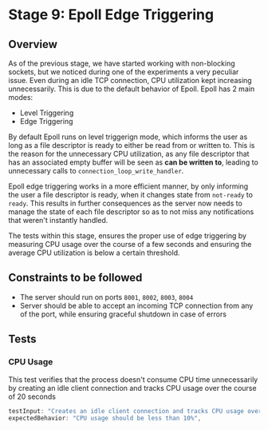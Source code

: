 # Stage 9: Epoll Edge Triggering

## Overview
As of the previous stage, we have started working with non-blocking sockets, but we noticed during one of the experiments a very peculiar issue. Even during an idle TCP connection, CPU utilization kept increasing unnecessarily. This is due to the default behavior of Epoll. 
Epoll has 2 main modes: 
- Level Triggering
- Edge Triggering


By default Epoll runs on level triggerign mode, which informs the user as long as a file descriptor is ready to either be read from or written to. This is the reason for the unnecessary CPU utilization, as any file descriptor that has an associated empty buffer will be seen as **can be written to**, leading to unnecessary calls to `connection_loop_write_handler`.

Epoll edge triggering works in a more efficient manner, by only informing the user a file descriptor is ready, when it changes state from `not-ready` to `ready`. This results in further consequences as the server now needs to manage the state of each file descriptor so as to not miss any notifications that weren't instantly handled.

The tests within this stage, ensures the proper use of edge triggering by measuring CPU usage over the course of a few seconds and ensuring the average CPU utilization is below a certain threshold.



## Constraints to be followed
- The server should run on ports `8001`, `8002`, `8003`, `8004`
- Server should be able to accept an incoming TCP connection from any of the port, while ensuring graceful shutdown in case of errors


## Tests

### CPU Usage
This test verifies that the process doesn't consume CPU time unnecessarily by creating an idle client connection and tracks CPU usage over the course of 20 seconds
```js
testInput: "Creates an idle client connection and tracks CPU usage over the course of 20 seconds",
expectedBehavior: "CPU usage should be less than 10%",
```
